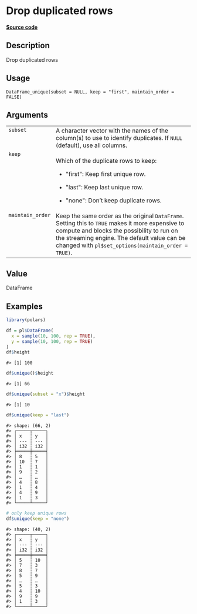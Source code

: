 
# Drop duplicated rows

[**Source code**](https://github.com/pola-rs/r-polars/tree/main/R/dataframe__frame.R#L409)

## Description

Drop duplicated rows

## Usage

<pre><code class='language-R'>DataFrame_unique(subset = NULL, keep = "first", maintain_order = FALSE)
</code></pre>

## Arguments

<table>
<tr>
<td style="white-space: nowrap; font-family: monospace; vertical-align: top">
<code id="DataFrame_unique_:_subset">subset</code>
</td>
<td>
A character vector with the names of the column(s) to use to identify
duplicates. If <code>NULL</code> (default), use all columns.
</td>
</tr>
<tr>
<td style="white-space: nowrap; font-family: monospace; vertical-align: top">
<code id="DataFrame_unique_:_keep">keep</code>
</td>
<td>

Which of the duplicate rows to keep:

<ul>
<li>

"first": Keep first unique row.

</li>
<li>

"last": Keep last unique row.

</li>
<li>

"none": Don’t keep duplicate rows.

</li>
</ul>
</td>
</tr>
<tr>
<td style="white-space: nowrap; font-family: monospace; vertical-align: top">
<code id="DataFrame_unique_:_maintain_order">maintain_order</code>
</td>
<td>
Keep the same order as the original <code>DataFrame</code>. Setting this
to <code>TRUE</code> makes it more expensive to compute and blocks the
possibility to run on the streaming engine. The default value can be
changed with <code>pl$set_options(maintain_order = TRUE)</code>.
</td>
</tr>
</table>

## Value

DataFrame

## Examples

``` r
library(polars)

df = pl$DataFrame(
  x = sample(10, 100, rep = TRUE),
  y = sample(10, 100, rep = TRUE)
)
df$height
```

    #> [1] 100

``` r
df$unique()$height
```

    #> [1] 66

``` r
df$unique(subset = "x")$height
```

    #> [1] 10

``` r
df$unique(keep = "last")
```

    #> shape: (66, 2)
    #> ┌─────┬─────┐
    #> │ x   ┆ y   │
    #> │ --- ┆ --- │
    #> │ i32 ┆ i32 │
    #> ╞═════╪═════╡
    #> │ 8   ┆ 5   │
    #> │ 10  ┆ 7   │
    #> │ 1   ┆ 1   │
    #> │ 9   ┆ 2   │
    #> │ …   ┆ …   │
    #> │ 4   ┆ 8   │
    #> │ 1   ┆ 4   │
    #> │ 4   ┆ 9   │
    #> │ 1   ┆ 3   │
    #> └─────┴─────┘

``` r
# only keep unique rows
df$unique(keep = "none")
```

    #> shape: (40, 2)
    #> ┌─────┬─────┐
    #> │ x   ┆ y   │
    #> │ --- ┆ --- │
    #> │ i32 ┆ i32 │
    #> ╞═════╪═════╡
    #> │ 5   ┆ 10  │
    #> │ 7   ┆ 3   │
    #> │ 8   ┆ 7   │
    #> │ 5   ┆ 9   │
    #> │ …   ┆ …   │
    #> │ 5   ┆ 3   │
    #> │ 4   ┆ 10  │
    #> │ 9   ┆ 9   │
    #> │ 1   ┆ 3   │
    #> └─────┴─────┘
